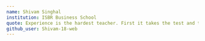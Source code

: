 ```yaml
---
name: Shivam Singhal
institution: ISBR Business School
quote: Experience is the hardest teacher. First it takes the test and than teaches the lesson.
github_user: Shivam-18-web
---
```

